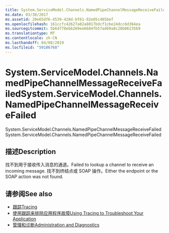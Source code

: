 ```yaml
---
title: System.ServiceModel.Channels.NamedPipeChannelMessageReceiveFailed
ms.date: 03/30/2017
ms.assetid: 20e65df6-4539-428d-bf61-92e05c405bef
ms.openlocfilehash: 161ccfc42627a02a8017bdcf1cbe24dcc6d364ea
ms.sourcegitcommit: 5b6d778ebb269ee6684fb57ad69a8c28b06235b9
ms.translationtype: MT
ms.contentlocale: zh-CN
ms.lasthandoff: 04/08/2019
ms.locfileid: "59186768"
---
```

# <a name="systemservicemodelchannelsnamedpipechannelmessagereceivefailed"></a><span data-ttu-id="e0d45-102">System.ServiceModel.Channels.NamedPipeChannelMessageReceiveFailed</span><span class="sxs-lookup"><span data-stu-id="e0d45-102">System.ServiceModel.Channels.NamedPipeChannelMessageReceiveFailed</span></span>
<span data-ttu-id="e0d45-103">System.ServiceModel.Channels.NamedPipeChannelMessageReceiveFailed</span><span class="sxs-lookup"><span data-stu-id="e0d45-103">System.ServiceModel.Channels.NamedPipeChannelMessageReceiveFailed</span></span>  
  
## <a name="description"></a><span data-ttu-id="e0d45-104">描述</span><span class="sxs-lookup"><span data-stu-id="e0d45-104">Description</span></span>  
 <span data-ttu-id="e0d45-105">找不到用于接收传入消息的通道。</span><span class="sxs-lookup"><span data-stu-id="e0d45-105">Failed to lookup a channel to receive an incoming message.</span></span> <span data-ttu-id="e0d45-106">找不到终结点或 SOAP 操作。</span><span class="sxs-lookup"><span data-stu-id="e0d45-106">Either the endpoint or the SOAP action was not found.</span></span>  
  
## <a name="see-also"></a><span data-ttu-id="e0d45-107">请参阅</span><span class="sxs-lookup"><span data-stu-id="e0d45-107">See also</span></span>

- [<span data-ttu-id="e0d45-108">跟踪</span><span class="sxs-lookup"><span data-stu-id="e0d45-108">Tracing</span></span>](../../../../../docs/framework/wcf/diagnostics/tracing/index.md)
- [<span data-ttu-id="e0d45-109">使用跟踪来排除应用程序故障</span><span class="sxs-lookup"><span data-stu-id="e0d45-109">Using Tracing to Troubleshoot Your Application</span></span>](../../../../../docs/framework/wcf/diagnostics/tracing/using-tracing-to-troubleshoot-your-application.md)
- [<span data-ttu-id="e0d45-110">管理和诊断</span><span class="sxs-lookup"><span data-stu-id="e0d45-110">Administration and Diagnostics</span></span>](../../../../../docs/framework/wcf/diagnostics/index.md)
